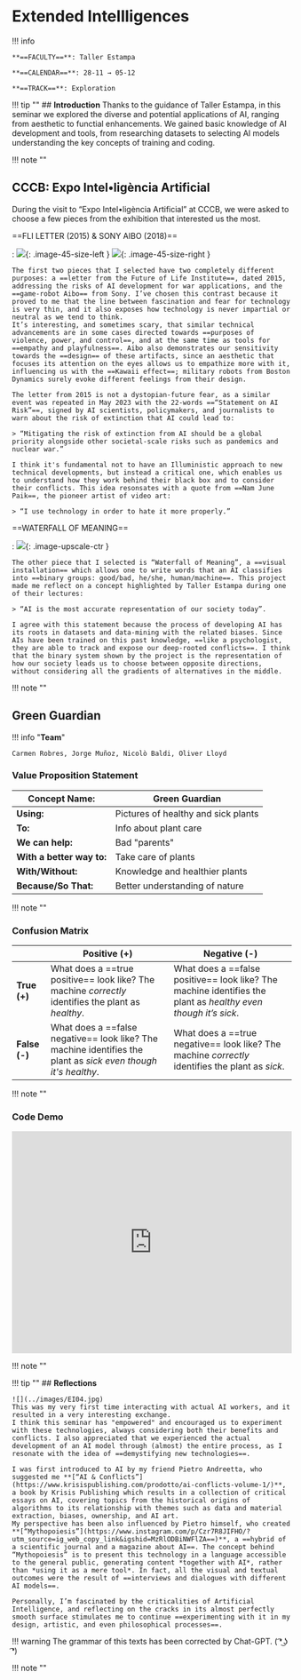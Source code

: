 # Extended Intellligences 

!!! info 
    
    **==FACULTY==**: Taller Estampa    

    **==CALENDAR==**: 28-11 → 05-12

    **==TRACK==**: Exploration

<div style="clear:both;"></div>

!!! tip ""
    ## **Introduction** 
    Thanks to the guidance of Taller Estampa, in this seminar we explored the diverse and potential applications of AI, ranging from aesthetic to functial enhancements. We gained basic knowledge of AI development and tools, from researching datasets to selecting AI models understanding the key concepts of training and coding.

!!! note ""

## **CCCB: Expo Intel•ligència Artificial**

During the visit to “Expo Intel•ligència Artificial” at CCCB, we were asked to choose a few pieces from the exhibition that interested us the most.

==FLI LETTER (2015) & SONY AIBO (2018)== 

:   ![](../images/EI03.jpg){: .image-45-size-left } 
    ![](../images/EI01.GIF){: .image-45-size-right } 
    <div style="clear: both;"></div>

    The first two pieces that I selected have two completely different purposes: a ==letter from the Future of Life Institute==, dated 2015, addressing the risks of AI development for war applications, and the ==game-robot Aibo== from Sony. I’ve chosen this contrast because it proved to me that the line between fascination and fear for technology is very thin, and it also exposes how technology is never impartial or neutral as we tend to think.
    It’s interesting, and sometimes scary, that similar technical advancements are in some cases directed towards ==purposes of violence, power, and control==, and at the same time as tools for ==empathy and playfulness==. Aibo also demonstrates our sensitivity towards the ==design== of these artifacts, since an aesthetic that focuses its attention on the eyes allows us to empathize more with it, influencing us with the ==Kawaii effect==; military robots from Boston Dynamics surely evoke different feelings from their design.

    The letter from 2015 is not a dystopian-future fear, as a similar event was repeated in May 2023 with the 22-words ==“Statement on AI Risk”==, signed by AI scientists, policymakers, and journalists to warn about the risk of extinction that AI could lead to:

    > “Mitigating the risk of extinction from AI should be a global priority alongside other societal-scale risks such as pandemics and nuclear war.”

    I think it's fundamental not to have an Illuministic approach to new technical developments, but instead a critical one, which enables us to understand how they work behind their black box and to consider their conflicts. This idea resonsates with a quote from ==Nam June Paik==, the pioneer artist of video art:

    > “I use technology in order to hate it more properly.”

==WATERFALL OF MEANING==

:   ![](../images/EI02.GIF){: .image-upscale-ctr }

    The other piece that I selected is “Waterfall of Meaning”, a ==visual installation== which allows one to write words that an AI classifies into ==binary groups: good/bad, he/she, human/machine==. This project made me reflect on a concept highlighted by Taller Estampa during one of their lectures: 

    > “AI is the most accurate representation of our society today”.

    I agree with this statement because the process of developing AI has its roots in datasets and data-mining with the related biases. Since AIs have been trained on this past knowledge, ==like a psychologist, they are able to track and expose our deep-rooted conflicts==. I think that the binary system shown by the project is the representation of how our society leads us to choose between opposite directions, without considering all the gradients of alternatives in the middle.

!!! note ""

## **Green Guardian**

!!! info "**Team**"
    
    Carmen Robres, Jorge Muñoz, Nicolò Baldi, Oliver Lloyd

### **Value Proposition Statement**

|**Concept Name:**      | Green Guardian                  |
|-----------------------|---------------------------------|
| **Using:**            | Pictures of healthy and sick plants |
| **To:**               | Info about plant care           |
| **We can help:**      | Bad "parents"                   |
| **With a better way to:** | Take care of plants         |
| **With/Without:**     | Knowledge and healthier plants  |
| **Because/So That:**  | Better understanding of nature  |

!!! note ""

### **Confusion Matrix**

|                   | **Positive (+)**                             | **Negative (-)**                             |
|-------------------|----------------------------------------------|----------------------------------------------|
| **True (+)**      | What does a ==true positive== look like? The machine *correctly* identifies the plant as *healthy*. | What does a ==false positive== look like? The machine identifies the plant as *healthy even though it’s sick*. |
| **False (-)**     | What does a ==false negative== look like? The machine identifies the plant as *sick even though it's healthy*. | What does a ==true negative== look like? The machine *correctly* identifies the plant as *sick*. |


!!! note ""

### **Code Demo**

<iframe 
    width="100%" 
    height="400" 
    src="https://www.youtube.com/embed/yW7W0c9UYr0?si=-LJoCJYsUfzOIqe4" 
    title="YouTube video player" 
    frameborder="0" 
    allow="accelerometer; autoplay; clipboard-write; encrypted-media; gyroscope; picture-in-picture; web-share" allowfullscreen>
</iframe>

!!! note ""

!!! tip ""
    ## **Reflections**

    ![](../images/EI04.jpg)
    This was my very first time interacting with actual AI workers, and it resulted in a very interesting exchange. 
    I think this seminar has "empowered" and encouraged us to experiment with these technologies, always considering both their benefits and conflicts. I also appreciated that we experienced the actual development of an AI model through (almost) the entire process, as I resonate with the idea of ==demystifying new technologies==.

    I was first introduced to AI by my friend Pietro Andreetta, who suggested me **[“AI & Conflicts”](https://www.krisispublishing.com/prodotto/ai-conflicts-volume-1/)**, a book by Krisis Publishing which results in a collection of critical essays on AI, covering topics from the historical origins of algorithms to its relationship with themes such as data and material extraction, biases, ownership, and AI art.
    My perspective has been also influenced by Pietro himself, who created **[“Mythopoiesis”](https://www.instagram.com/p/Czr7R8JIFHO/?utm_source=ig_web_copy_link&igshid=MzRlODBiNWFlZA==)**, a ==hybrid of a scientific journal and a magazine about AI==. The concept behind “Mythopoiesis” is to present this technology in a language accessible to the general public, generating content *together with AI*, rather than *using it as a mere tool*. In fact, all the visual and textual outcomes were the result of ==interviews and dialogues with different AI models==.

    Personally, I’m fascinated by the criticalities of Artificial Intelligence, and reflecting on the cracks in its almost perfectly smooth surface stimulates me to continue ==experimenting with it in my design, artistic, and even philosophical processes==.

!!! warning
    The grammar of this texts has been corrected by Chat-GPT. ( ͡❛ ͜ʖ ͡❛)

!!! note ""